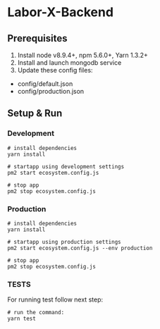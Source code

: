# Labor-X-Backend

## Prerequisites

1. Install node v8.9.4+, npm 5.6.0+, Yarn 1.3.2+
2. Install and launch mongodb service
3. Update these config files:

 - config/default.json
 - config/production.json


## Setup & Run

### Development

```
# install dependencies
yarn install

# startapp using development settings
pm2 start ecosystem.config.js

# stop app
pm2 stop ecosystem.config.js
```

### Production

```
# install dependencies
yarn install

# startapp using production settings
pm2 start ecosystem.config.js --env production

# stop app
pm2 stop ecosystem.config.js
```

### TESTS
For running test follow next step:
```
# run the command:
yarn test
```
